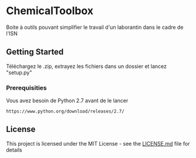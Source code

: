 # ChemicalToolbox

Boite à outils pouvant simplifier le travail d'un laborantin dans le cadre de l'ISN


## Getting Started

Téléchargez le .zip, extrayez les fichiers dans un dossier et lancez "setup.py"

### Prerequisities

Vous avez besoin de Python 2.7 avant de le lancer

```
https://www.python.org/download/releases/2.7/
```

## License

This project is licensed under the MIT License - see the [LICENSE.md](LICENSE.md) file for details

